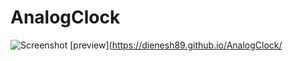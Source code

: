 # AnalogClock
![Screenshot](https://dienesh89.github.io/AnalogClock/screenshot.jpg)
[preview](https://dienesh89.github.io/AnalogClock/
